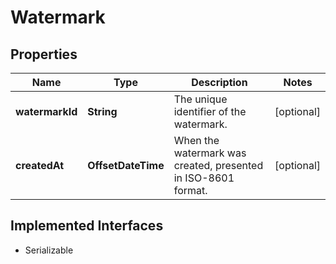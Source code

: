 

# Watermark

## Properties

Name | Type | Description | Notes
------------ | ------------- | ------------- | -------------
**watermarkId** | **String** | The unique identifier of the watermark. |  [optional]
**createdAt** | **OffsetDateTime** | When the watermark was created, presented in ISO-8601 format. |  [optional]


## Implemented Interfaces

* Serializable


